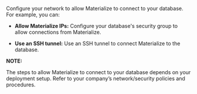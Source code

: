 Configure your network to allow Materialize to connect to your database. For
example, you can:

- **Allow Materialize IPs:** Configure your database's security group to allow
    connections from Materialize.

- **Use an SSH tunnel:** Use an SSH tunnel to connect Materialize to the
  database.

<div class="note">
  <strong class="gutter">NOTE:</strong>

  <p>The steps to allow Materialize to connect to your database  depends on your
  deployment setup. Refer to your company’s network/security policies and
  procedures.</p>

</div>
